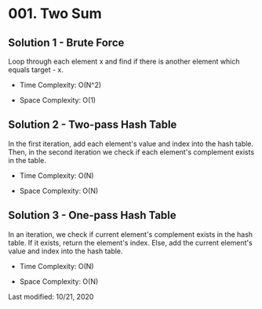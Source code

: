 # 001. Two Sum

## Solution 1 - Brute Force

Loop through each element x and find if there is another element which equals target - x.

- Time Complexity: O(N^2)

- Space Complexity: O(1)

## Solution 2 - Two-pass Hash Table

In the first iteration, add each element's value and index into the hash table. Then, in the second iteration we check if each element's complement exists in the table.

- Time Complexity: O(N)

- Space Complexity: O(N)

## Solution 3 - One-pass Hash Table

In an iteration, we check if current element's complement exists in the hash table. If it exists, return the element's index. Else, add the current element's value and index into the hash table.

- Time Complexity: O(N)

- Space Complexity: O(N)

Last modified: 10/21, 2020
